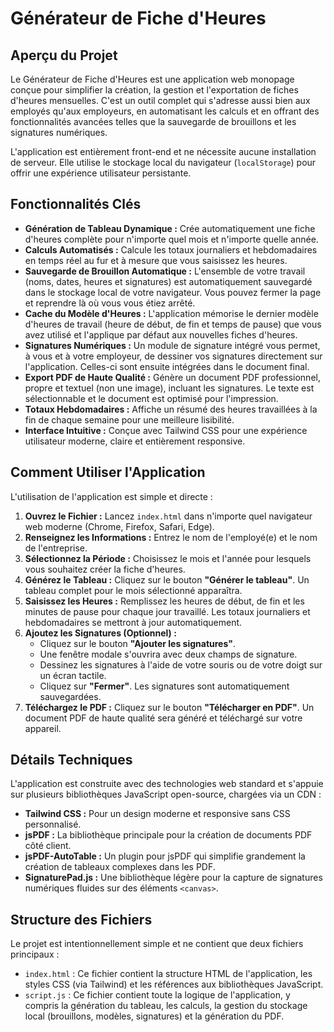 # Générateur de Fiche d'Heures

## Aperçu du Projet

Le Générateur de Fiche d'Heures est une application web monopage conçue pour simplifier la création, la gestion et l'exportation de fiches d'heures mensuelles. C'est un outil complet qui s'adresse aussi bien aux employés qu'aux employeurs, en automatisant les calculs et en offrant des fonctionnalités avancées telles que la sauvegarde de brouillons et les signatures numériques.

L'application est entièrement front-end et ne nécessite aucune installation de serveur. Elle utilise le stockage local du navigateur (`localStorage`) pour offrir une expérience utilisateur persistante.

## Fonctionnalités Clés

- **Génération de Tableau Dynamique :** Crée automatiquement une fiche d'heures complète pour n'importe quel mois et n'importe quelle année.
- **Calculs Automatisés :** Calcule les totaux journaliers et hebdomadaires en temps réel au fur et à mesure que vous saisissez les heures.
- **Sauvegarde de Brouillon Automatique :** L'ensemble de votre travail (noms, dates, heures et signatures) est automatiquement sauvegardé dans le stockage local de votre navigateur. Vous pouvez fermer la page et reprendre là où vous vous étiez arrêté.
- **Cache du Modèle d'Heures :** L'application mémorise le dernier modèle d'heures de travail (heure de début, de fin et temps de pause) que vous avez utilisé et l'applique par défaut aux nouvelles fiches d'heures.
- **Signatures Numériques :** Un module de signature intégré vous permet, à vous et à votre employeur, de dessiner vos signatures directement sur l'application. Celles-ci sont ensuite intégrées dans le document final.
- **Export PDF de Haute Qualité :** Génère un document PDF professionnel, propre et textuel (non une image), incluant les signatures. Le texte est sélectionnable et le document est optimisé pour l'impression.
- **Totaux Hebdomadaires :** Affiche un résumé des heures travaillées à la fin de chaque semaine pour une meilleure lisibilité.
- **Interface Intuitive :** Conçue avec Tailwind CSS pour une expérience utilisateur moderne, claire et entièrement responsive.

## Comment Utiliser l'Application

L'utilisation de l'application est simple et directe :

1.  **Ouvrez le Fichier :** Lancez `index.html` dans n'importe quel navigateur web moderne (Chrome, Firefox, Safari, Edge).
2.  **Renseignez les Informations :** Entrez le nom de l'employé(e) et le nom de l'entreprise.
3.  **Sélectionnez la Période :** Choisissez le mois et l'année pour lesquels vous souhaitez créer la fiche d'heures.
4.  **Générez le Tableau :** Cliquez sur le bouton **"Générer le tableau"**. Un tableau complet pour le mois sélectionné apparaîtra.
5.  **Saisissez les Heures :** Remplissez les heures de début, de fin et les minutes de pause pour chaque jour travaillé. Les totaux journaliers et hebdomadaires se mettront à jour automatiquement.
6.  **Ajoutez les Signatures (Optionnel) :**
    - Cliquez sur le bouton **"Ajouter les signatures"**.
    - Une fenêtre modale s'ouvrira avec deux champs de signature.
    - Dessinez les signatures à l'aide de votre souris ou de votre doigt sur un écran tactile.
    - Cliquez sur **"Fermer"**. Les signatures sont automatiquement sauvegardées.
7.  **Téléchargez le PDF :** Cliquez sur le bouton **"Télécharger en PDF"**. Un document PDF de haute qualité sera généré et téléchargé sur votre appareil.

## Détails Techniques

L'application est construite avec des technologies web standard et s'appuie sur plusieurs bibliothèques JavaScript open-source, chargées via un CDN :

- **Tailwind CSS :** Pour un design moderne et responsive sans CSS personnalisé.
- **jsPDF :** La bibliothèque principale pour la création de documents PDF côté client.
- **jsPDF-AutoTable :** Un plugin pour jsPDF qui simplifie grandement la création de tableaux complexes dans les PDF.
- **SignaturePad.js :** Une bibliothèque légère pour la capture de signatures numériques fluides sur des éléments `<canvas>`.

## Structure des Fichiers

Le projet est intentionnellement simple et ne contient que deux fichiers principaux :

-   `index.html` : Ce fichier contient la structure HTML de l'application, les styles CSS (via Tailwind) et les références aux bibliothèques JavaScript.
-   `script.js` : Ce fichier contient toute la logique de l'application, y compris la génération du tableau, les calculs, la gestion du stockage local (brouillons, modèles, signatures) et la génération du PDF.
